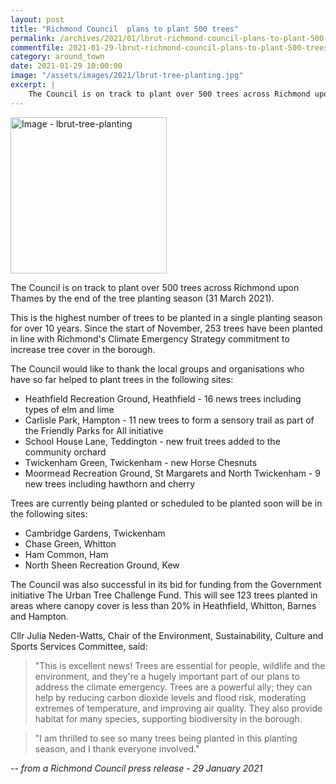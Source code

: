 ```yaml
---
layout: post
title: "Richmond Council  plans to plant 500 trees"
permalink: /archives/2021/01/lbrut-richmond-council-plans-to-plant-500-trees.html
commentfile: 2021-01-29-lbrut-richmond-council-plans-to-plant-500-trees
category: around_town
date: 2021-01-29 10:00:00
image: "/assets/images/2021/lbrut-tree-planting.jpg"
excerpt: |
    The Council is on track to plant over 500 trees across Richmond upon Thames by the end of the tree planting season (31 March 2021).
---
```

<a href="/assets/images/2021/lbrut-tree-planting.jpg" title="Click for a larger image"><img src="/assets/images/2021/lbrut-tree-planting-thumb.jpg" width="250" alt="Image - lbrut-tree-planting"  class="photo right"/></a>

The Council is on track to plant over 500 trees across Richmond upon Thames by the end of the tree planting season (31 March 2021).

This is the highest number of trees to be planted in a single planting season for over 10 years. Since the start of November, 253 trees have been planted in line with Richmond's Climate Emergency Strategy commitment to increase tree cover in the borough.

The Council would like to thank the local groups and organisations who have so far helped to plant trees in the following sites:

- Heathfield Recreation Ground, Heathfield - 16 news trees including types of elm and lime
- Carlisle Park, Hampton - 11 new trees to form a sensory trail as part of the Friendly Parks for All initiative
- School House Lane, Teddington - new fruit trees added to the community orchard
- Twickenham Green, Twickenham - new Horse Chesnuts
- Moormead Recreation Ground, St Margarets and North Twickenham - 9 new trees including hawthorn and cherry

Trees are currently being planted or scheduled to be planted soon will be in the following sites:

- Cambridge Gardens, Twickenham
- Chase Green, Whitton
- Ham Common, Ham
- North Sheen Recreation Ground, Kew

The Council was also successful in its bid for funding from the Government initiative The Urban Tree Challenge Fund. This will see 123 trees planted in areas where canopy cover is less than 20% in Heathfield, Whitton, Barnes and Hampton.

Cllr Julia Neden-Watts, Chair of the Environment, Sustainability, Culture and Sports Services Committee, said:

> "This is excellent news! Trees are essential for people, wildlife and the environment, and they're a hugely important part of our plans to address the climate emergency. Trees are a powerful ally; they can help by reducing carbon dioxide levels and flood risk, moderating extremes of temperature, and improving air quality. They also provide habitat for many species, supporting biodiversity in the borough.

> "I am thrilled to see so many trees being planted in this planting season, and I thank everyone involved."


<cite>-- from a Richmond Council press release - 29 January 2021</cite>
